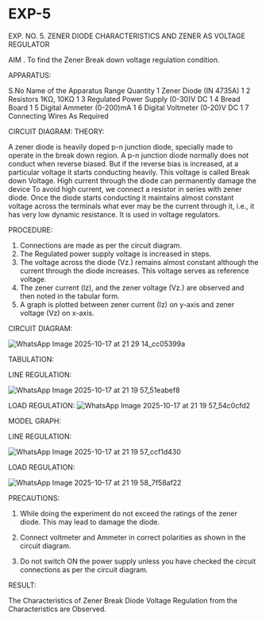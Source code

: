 # EXP-5
EXP. NO. 5. 		ZENER DIODE CHARACTERISTICS AND ZENER AS VOLTAGE REGULATOR

AIM
. To find the Zener Break down voltage regulation condition.

APPARATUS:

S.No	Name of the Apparatus	Range	Quantity
1	Zener Diode (IN 4735A)		1
2	Resistors	1KΩ, 10KΩ	1
3	Regulated Power Supply	(0-30)V DC	1
4	Bread Board		1
5	Digital Ammeter	(0-200)mA	1
6	Digital Voltmeter	(0-20)V DC	1
7	Connecting Wires	As Required	

CIRCUIT DIAGRAM:
THEORY:
	
A zener diode is heavily doped p-n junction diode, specially made to operate in the break down region. A p-n junction diode normally does not conduct when reverse biased. But if the reverse bias is increased, at a particular voltage it starts conducting heavily. This voltage is called Break down Voltage. High current through the diode can permanently damage the device To avoid high current, we connect a resistor in series with zener diode. Once the diode starts conducting it maintains almost constant voltage across the terminals what ever may be the current through it, i.e., it has very low dynamic resistance. It is used in voltage regulators.

PROCEDURE:

1. Connections are made as per the circuit diagram.
2. The Regulated power supply voltage is increased in steps.
3. The voltage across the diode (Vz.) remains almost constant although the current through the diode increases. This voltage serves as reference voltage.
4. The zener current (lz), and the zener voltage (Vz.) are observed and then noted in the tabular form.
4. A graph is plotted between zener current (Iz) on y-axis and zener voltage (Vz) on x-axis.


CIRCUIT DIAGRAM:

![WhatsApp Image 2025-10-17 at 21 29 14_cc05399a](https://github.com/user-attachments/assets/3b9ec1a7-357a-4d30-bf52-7cdebb85aa2d)

TABULATION:

LINE REGULATION:

 ![WhatsApp Image 2025-10-17 at 21 19 57_51eabef8](https://github.com/user-attachments/assets/af7686b9-fe52-4e00-89fc-fb9d7858611d)



LOAD REGULATION:
![WhatsApp Image 2025-10-17 at 21 19 57_54c0cfd2](https://github.com/user-attachments/assets/7ec8b750-5520-405d-be04-c0168e1e283e)


MODEL GRAPH:

LINE REGULATION:

![WhatsApp Image 2025-10-17 at 21 19 57_ccf1d430](https://github.com/user-attachments/assets/23828df7-b160-4ee5-ac18-ae5252bf64ad)

LOAD REGULATION:

![WhatsApp Image 2025-10-17 at 21 19 58_7f58af22](https://github.com/user-attachments/assets/c9972e75-8069-4d22-bc0a-e95dfb0339b4)

PRECAUTIONS:

1. While doing the experiment do not exceed the ratings of the zener diode. This may lead to damage the diode.
2. Connect voltmeter and Ammeter in correct polarities as shown in the circuit diagram.

3. Do not switch ON the power supply unless you have checked the circuit connections as per the circuit diagram.

RESULT:

The Characteristics of Zener Break Diode Voltage Regulation from the Characteristics are Observed.
